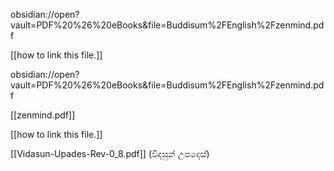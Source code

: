 


obsidian://open?vault=PDF%20%26%20eBooks&file=Buddisum%2FEnglish%2Fzenmind.pdf


[[how to link this file.]]   

obsidian://open?vault=PDF%20%26%20eBooks&file=Buddisum%2FEnglish%2Fzenmind.pdf

[[zenmind.pdf]] 

[[how to link this file.]]


[[Vidasun-Upades-Rev-0_8.pdf]]   (විදසුන් උපදෙස්)  
